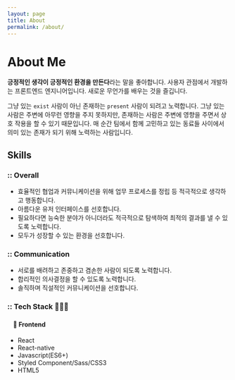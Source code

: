 ```yaml
---
layout: page
title: About
permalink: /about/
---
```


# About Me

**긍정적인 생각이 긍정적인 환경을 만든다**라는 말을 좋아합니다. 사용자 관점에서 개발하는 프론트엔드 엔지니어입니다. 새로운 무언가를 배우는 것을 즐깁니다.

그냥 있는 `exist` 사람이 아닌 존재하는 `present` 사람이 되려고 노력합니다.
그냥 있는 사람은 주변에 아무런 영향을 주지 못하지만, 존재하는 사람은 주변에 영향을 주면서 상호 작용을 할 수 있기 때문입니다.
매 순간 팀에서 함께 고민하고 있는 동료들 사이에서 의미 있는 존재가 되기 위해 노력하는 사람입니다.

## Skills

### :: Overall

- 효율적인 협업과 커뮤니케이션을 위해 업무 프로세스를 정립 등 적극적으로 생각하고 행동합니다.
- 아름다운 유저 인터페이스를 선호합니다.
- 필요하다면 능숙한 분야가 아니더라도 적극적으로 탐색하여 최적의 결과를 낼 수 있도록 노력합니다.
- 모두가 성장할 수 있는 환경을 선호합니다.

### :: Communication

- 서로를 배려하고 존중하고 겸손한 사람이 되도록 노력합니다.
- 합리적인 의사결정을 할 수 있도록 노력합니다.
- 솔직하며 직설적인 커뮤니케이션을 선호합니다.

### :: Tech Stack 👩🏻‍💻

####  ㅤ🌈 Frontend

- React 
- React-native
- Javascript(ES6+)
- Styled Component/Sass/CSS3
- HTML5
